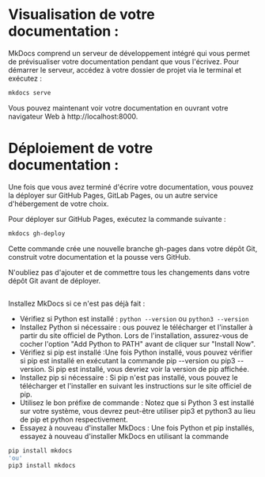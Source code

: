 # Visualisation de votre documentation :

MkDocs comprend un serveur de développement intégré qui vous permet de prévisualiser votre documentation pendant que vous l'écrivez. 
Pour démarrer le serveur, accédez à votre dossier de projet via le terminal et exécutez :

```bash
mkdocs serve
```

Vous pouvez maintenant voir votre documentation en ouvrant votre navigateur Web à http://localhost:8000.

# Déploiement de votre documentation :

Une fois que vous avez terminé d'écrire votre documentation, vous pouvez la déployer 
sur GitHub Pages, GitLab Pages, ou un autre service d'hébergement de votre choix.

Pour déployer sur GitHub Pages, exécutez la commande suivante :

```bash
mkdocs gh-deploy
```
Cette commande crée une nouvelle branche gh-pages dans votre dépôt Git, construit votre documentation et la pousse vers GitHub.

N'oubliez pas d'ajouter et de commettre tous les changements dans votre dépôt Git avant de déployer.

## 
Installez MkDocs si ce n'est pas déjà fait :
- Vérifiez si Python est installé : `python --version` ou `python3 --version`
- Installez Python si nécessaire : ous pouvez le télécharger et l'installer à partir du site officiel de Python. Lors de l'installation, assurez-vous de cocher l'option "Add Python to PATH" avant de cliquer sur "Install Now".
- Vérifiez si pip est installé :Une fois Python installé, vous pouvez vérifier si pip est installé en exécutant la commande pip --version ou pip3 --version. Si pip est installé, vous devriez voir la version de pip affichée.
- Installez pip si nécessaire :
  Si pip n'est pas installé, vous pouvez le télécharger et l'installer en suivant les instructions sur le site officiel de pip.
- Utilisez le bon préfixe de commande :
Notez que si Python 3 est installé sur votre système, vous devrez peut-être utiliser pip3 et python3 au lieu de pip et python respectivement.
- Essayez à nouveau d'installer MkDocs :
Une fois Python et pip installés, essayez à nouveau d'installer MkDocs en utilisant la commande 

```bash
pip install mkdocs
'ou'
pip3 install mkdocs
```